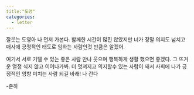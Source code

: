 ```yaml
---
title:"도영"
categories:
  - letter
---
```

잘웃는 도영아 나 먼저 가본다. 함께한 시간이 많진 않았지만 너가 정말 의지도 넘치고 매사에 긍정적인 태도로 임하는 사람인것 만큼은 알겠어.

여기서 서로 기댈 수 있는 좋은 사람 만나 웃으며 행복하게 생활 했으면 좋겠다. 그 뜨거운 열정 식지 않고 이어나가봐. 더 멋져지고 의지할수 있는 사람이 돼서 사회에 나가 긍정적인 영향 미치는 사람 되길 바래! 나 간다

-준하
